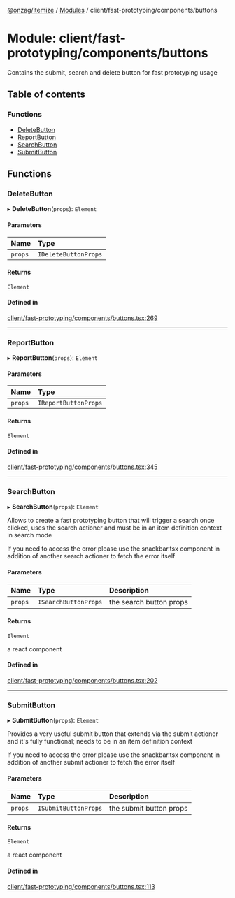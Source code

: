 [@onzag/itemize](../README.md) / [Modules](../modules.md) / client/fast-prototyping/components/buttons

# Module: client/fast-prototyping/components/buttons

Contains the submit, search and delete button for fast prototyping
usage

## Table of contents

### Functions

- [DeleteButton](client_fast_prototyping_components_buttons.md#deletebutton)
- [ReportButton](client_fast_prototyping_components_buttons.md#reportbutton)
- [SearchButton](client_fast_prototyping_components_buttons.md#searchbutton)
- [SubmitButton](client_fast_prototyping_components_buttons.md#submitbutton)

## Functions

### DeleteButton

▸ **DeleteButton**(`props`): `Element`

#### Parameters

| Name | Type |
| :------ | :------ |
| `props` | `IDeleteButtonProps` |

#### Returns

`Element`

#### Defined in

[client/fast-prototyping/components/buttons.tsx:269](https://github.com/onzag/itemize/blob/f2db74a5/client/fast-prototyping/components/buttons.tsx#L269)

___

### ReportButton

▸ **ReportButton**(`props`): `Element`

#### Parameters

| Name | Type |
| :------ | :------ |
| `props` | `IReportButtonProps` |

#### Returns

`Element`

#### Defined in

[client/fast-prototyping/components/buttons.tsx:345](https://github.com/onzag/itemize/blob/f2db74a5/client/fast-prototyping/components/buttons.tsx#L345)

___

### SearchButton

▸ **SearchButton**(`props`): `Element`

Allows to create a fast prototyping button that will trigger a search
once clicked, uses the search actioner and must be in an item definition context
in search mode

If you need to access the error please use the snackbar.tsx component
in addition of another search actioner to fetch the error itself

#### Parameters

| Name | Type | Description |
| :------ | :------ | :------ |
| `props` | `ISearchButtonProps` | the search button props |

#### Returns

`Element`

a react component

#### Defined in

[client/fast-prototyping/components/buttons.tsx:202](https://github.com/onzag/itemize/blob/f2db74a5/client/fast-prototyping/components/buttons.tsx#L202)

___

### SubmitButton

▸ **SubmitButton**(`props`): `Element`

Provides a very useful submit button that extends via the submit
actioner and it's fully functional; needs to be in an item
definition context

If you need to access the error please use the snackbar.tsx component
in addition of another submit actioner to fetch the error itself

#### Parameters

| Name | Type | Description |
| :------ | :------ | :------ |
| `props` | `ISubmitButtonProps` | the submit button props |

#### Returns

`Element`

a react component

#### Defined in

[client/fast-prototyping/components/buttons.tsx:113](https://github.com/onzag/itemize/blob/f2db74a5/client/fast-prototyping/components/buttons.tsx#L113)
